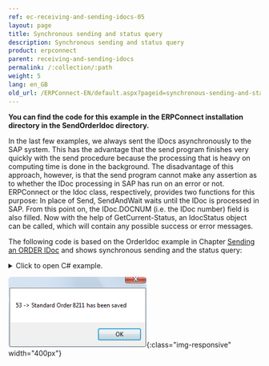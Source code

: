 ```yaml
---
ref: ec-receiving-and-sending-idocs-05
layout: page
title: Synchronous sending and status query
description: Synchronous sending and status query
product: erpconnect
parent: receiving-and-sending-idocs
permalink: /:collection/:path
weight: 5
lang: en_GB
old_url: /ERPConnect-EN/default.aspx?pageid=synchronous-sending-and-status-query
---
```


**You can find the code for this example in the ERPConnect installation directory in the SendOrderIdoc directory.**

In the last few examples, we always sent the IDocs asynchronously to the SAP system. This has the advantage that the send program finishes very quickly with the send procedure because the processing that is heavy on computing time is done in the background. The disadvantage of this approach, however, is that the send program cannot make any assertion as to whether the IDoc processing in SAP has run on an error or not. ERPConnect or the Idoc class, respectively, provides two functions for this purpose: In place of Send, SendAndWait waits until the IDoc is processed in SAP. From this point on, the IDoc.DOCNUM (i.e. the IDoc number) field is also filled. Now with the help of GetCurrent-Status, an IdocStatus object can be called, which will contain any possible success or error messages.

The following code is based on the OrderIdoc example in Chapter [Sending an ORDER IDoc](./example-sending-an-idoc-from-your-net-application) and shows synchronous sending and the status query: 

<details>
<summary>Click to open C# example.</summary>
{% highlight csharp %}
idoc.SendAndWait(); 
IdocStatus status = idoc.GetCurrentStatus(); 
MessageBox.Show(status.Status + " -> " + status.Description);
{% endhighlight %}
</details>

![SAP-Send-IDoc-003](/img/content/SAP-Send-IDoc-003.png){:class="img-responsive" width="400px"}